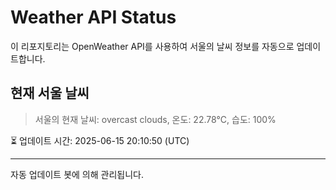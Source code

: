 
# Weather API Status

이 리포지토리는 OpenWeather API를 사용하여 서울의 날씨 정보를 자동으로 업데이트합니다.

## 현재 서울 날씨
> 서울의 현재 날씨: overcast clouds, 온도: 22.78°C, 습도: 100%

⏳ 업데이트 시간: 2025-06-15 20:10:50 (UTC)

---
자동 업데이트 봇에 의해 관리됩니다.
